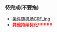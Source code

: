### 待完成(不要拖)

* [条件随机场CRF_ing](../I_Model/概率图模型/条件随机场CRF/)
* <font color='red'>**其他持续优化!!!!!!!!!!**</font>